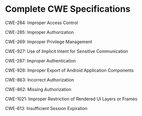 

# Complete CWE Specifications

CWE-284: Improper Access Control

CWE-285: Improper Authorization

CWE-269: Improper Privilege Management

CWE-927: Use of Implicit Intent for Sensitive Communication

CWE-287: Improper Authentication

CWE-926: Improper Export of Android Application Components

CWE-863: Incorrect Authorization

CWE-862: Missing Authorization

CWE-1021: Improper Restriction of Rendered UI Layers or Frames

CWE-613: Insufficient Session Expiration